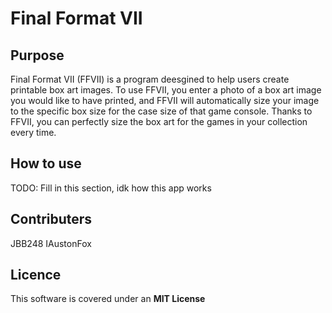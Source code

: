 # Final Format VII
## Purpose
Final Format VII (FFVII) is a program deesgined to help users create printable box art images. To use FFVII, you enter a photo of a box art image you would like to have printed, and FFVII will automatically size your image to the specific box size for the case size of that game console. Thanks to FFVII, you can perfectly size the box art for the games in your collection every time.

## How to use
TODO: Fill in this section, idk how this app works

## Contributers
JBB248
IAustonFox

## Licence
This software is covered under an **MIT License**
